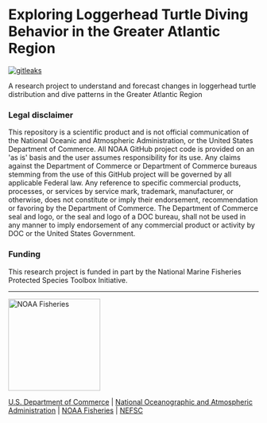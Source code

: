 # Exploring Loggerhead Turtle Diving Behavior in the Greater Atlantic Region

[![gitleaks](https://github.com/jmhatch-NOAA/READ-PSB-TE-Cc_Dive_Behavior/actions/workflows/secretScan.yml/badge.svg)](https://github.com/jmhatch-NOAA/READ-PSB-TE-Cc_Dive_Behavior/actions/workflows/secretScan.yml)

A research project to understand and forecast changes in loggerhead turtle distribution and dive patterns in the Greater Atlantic Region

### Legal disclaimer

This repository is a scientific product and is not official communication of the National Oceanic and Atmospheric Administration, or the United States Department of Commerce. All NOAA GitHub project code is provided on an 'as is' basis and the user assumes responsibility for its use. Any claims against the Department of Commerce or Department of Commerce bureaus stemming from the use of this GitHub project will be governed by all applicable Federal law. Any reference to specific commercial products, processes, or services by service mark, trademark, manufacturer, or otherwise, does not constitute or imply their endorsement, recommendation or favoring by the Department of Commerce. The Department of Commerce seal and logo, or the seal and logo of a DOC bureau, shall not be used in any manner to imply endorsement of any commercial product or activity by DOC or the United States Government.

### Funding 

This research project is funded in part by the National Marine Fisheries Protected Species Toolbox Initiative.

------------------------------------------------------------------------

<img src="https://raw.githubusercontent.com/nmfs-fish-tools/nmfspalette/main/man/figures/noaa-fisheries-rgb-2line-horizontal-small.png" alt="NOAA Fisheries" width="185"/>

[U.S. Department of Commerce](https://www.commerce.gov/) \| [National Oceanographic and Atmospheric Administration](https://www.noaa.gov) \| [NOAA Fisheries](https://www.fisheries.noaa.gov/) \| [NEFSC](https://www.fisheries.noaa.gov/about/northeast-fisheries-science-center)
